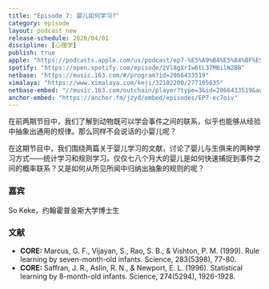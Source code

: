 ```yaml
---
title: "Episode 7: 婴儿如何学习?"
category: episode
layout: podcast_new
release-schedule: 2020/04/01
discipline: [心理学]
publish: true
apple: "https://podcasts.apple.com/us/podcast/ep7-%E5%A9%B4%E5%84%BF%E5%A6%82%E4%BD%95%E5%AD%A6%E4%B9%A0/id1490374590?i=1000470196661"
spotify: "https://open.spotify.com/episode/2Vl8gXrIw6tL37MBilN2BB"
netbase: "https://music.163.com/#/program?id=2066433519"
ximalaya: "https://www.ximalaya.com/keji/32102200/277105635"
netbase-embed: "//music.163.com/outchain/player?type=3&id=2066433519&auto=0"
anchor-embed: "https://anchor.fm/jzyd/embed/episodes/EP7-ec7oiv"
---
```

在前两期节目中，我们了解到动物既可以学会事件之间的联系，似乎也能够从经验中抽象出通用的规律。那么同样不会说话的小婴儿呢？

在这期节目中，我们围绕两篇关于婴儿学习的文献，讨论了婴儿与生俱来的两种学习方式——统计学习和规则学习。仅仅七八个月大的婴儿是如何快速捕捉到事件之间的概率联系？又是如何从所见所闻中归纳出抽象的规则的呢？

### 嘉宾

So Keke，约翰霍普金斯大学博士生

### 文献

- **CORE:** Marcus, G. F., Vijayan, S., Rao, S. B., & Vishton, P. M. (1999). Rule learning by seven-month-old infants. Science, 283(5398), 77-80.
- **CORE:** Saffran, J. R., Aslin, R. N., & Newport, E. L. (1996). Statistical learning by 8-month-old infants. Science, 274(5294), 1926-1928.
